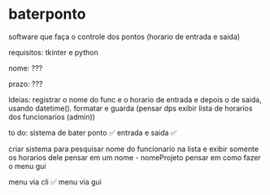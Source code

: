 # baterponto


software que faça o controle dos pontos (horario de entrada e saida)

requisitos: tkinter e python 

nome: ???

prazo: ???


Ideias: 
registrar o nome do func e o horario de entrada e depois o de saida, usando datetime(). 
formatar e guarda (pensar dps exibir lista de horarios dos funcionarios (admin))






to do:
sistema de bater ponto ✅
entrada e saida ✅

criar sistema para pesquisar nome do funcionario na lista e exibir somente os horarios dele
pensar em um nome - nomeProjeto
pensar em como fazer o menu gui 


menu via cli ✅
menu via gui



